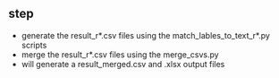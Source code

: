 ## step
- generate the result_r*.csv  files using the match_lables_to_text_r*.py scripts
- merge the result_r*.csv files using the merge_csvs.py
- will generate a result_merged.csv and .xlsx output files

